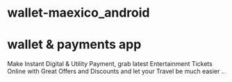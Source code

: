# wallet-maexico_android 
# wallet & payments app 

Make Instant Digital & Utility Payment, grab latest Entertainment Tickets Online with Great Offers and Discounts and let your Travel be much easier ..

